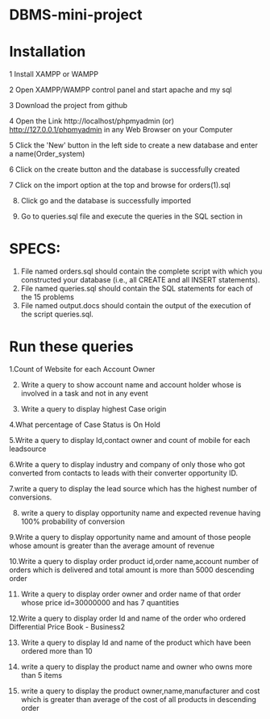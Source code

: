 # DBMS-mini-project
# Installation

 1 Install XAMPP or WAMPP

 2 Open XAMPP/WAMPP control panel and start apache and my sql

 3 Download the project from github

 4 Open the Link http://localhost/phpmyadmin (or) http://127.0.0.1/phpmyadmin in any Web Browser on your Computer

 5 Click  the 'New' button in the left side to create a new database and enter a name(Order_system)

 6 Click on the create button and the database is successfully created

 7 Click on the import option at the top and browse for orders(1).sql 
 
 8. Click go and the database is successfully imported

 9. Go to queries.sql file and execute the queries in the SQL section in 



 

 
# SPECS:

1. File named orders.sql should contain the complete script with which you constructed your database (i.e., all CREATE and all INSERT statements).
2.  File named queries.sql should contain the SQL statements for each of the 15 problems 
3.  File named output.docs should contain the output of the execution of the script queries.sql.

# Run these queries

1.Count of Website for each Account Owner

2. Write a query to show account name and account holder whose is involved in a task and not in any event

3.  Write a query to display highest Case origin 

4.What percentage of Case Status is On Hold

5.Write a query to display Id,contact owner and count of mobile for each leadsource

6.Write a query to display industry and company of only those who got converted from contacts to leads with their converter opportunity ID.

7.write a query to display the lead source which has the highest number of conversions.

8. write a query to display opportunity name and expected revenue having 100% probability of conversion

9.Write a query to display opportunity name and amount of those people whose amount is greater than the average amount of revenue

10.Write a query to display order product id,order name,account number of orders which is delivered and total amount is more than 5000 descending order

11.  Write a query to display order owner and order name of that order whose price id=30000000  and has 7 quantities

12.Write a query to display order Id and name of the order who ordered Differential Price Book - Business2

13. Write a query to display Id and name of the product which have been ordered more than 10

14. write a query to display the product name and owner who owns more than 5 items

15.  write a query to display the product owner,name,manufacturer and cost which is greater than average of the cost of all products in descending order


